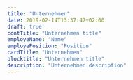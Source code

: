```yaml
---
title: "Unternehmen"
date: 2019-02-14T13:37:47+02:00
draft: true
contTitle: "Unternehmen title"
employeName: "Name"
employePosition: "Position"
cardTitle: "Unternehmen"
blocktitle: "Unternehmen title"
description: "Unternehmen description"
---
```


